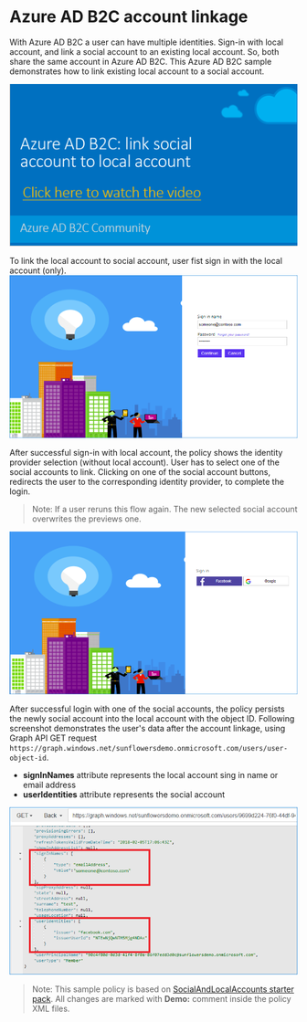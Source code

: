 # Azure AD B2C account linkage

With Azure AD B2C a user can have multiple identities. Sign-in with local account, and link a social account to an existing local account. So, both share the same account in Azure AD B2C. This Azure AD B2C sample demonstrates how to link existing local account to a social account. 

[![Account linkage video](media/link-to-youtube.png)](https://youtu.be/P4jA-zH8s7I)

To link the local account to social account, user fist sign in with the local account (only).
![Sign-in](media/AccountLinkage-1.png)

After successful sign-in with local account, the policy shows the identity provider selection (without local account). User has to select one of the social accounts to link. Clicking on one of the social account buttons, redirects the user to the corresponding identity provider, to complete the login.

> Note:  If a user reruns this flow again. The new selected social account overwrites the previews one.

![Select the identity provider](media/AccountLinkage-2.png)

After successful login with one of the social accounts, the policy persists the newly social account into the local account with the object ID. Following screenshot demonstrates the user's data after the account linkage, using Graph API GET request `https://graph.windows.net/sunflowersdemo.onmicrosoft.com/users/user-object-id`. 
* **signInNames** attribute represents the local account sing in name or email address
* **userIdentities** attribute represents the social account

![Graph call](media/AccountLinkage-3.png)

> Note:  This sample policy is based on [SocialAndLocalAccounts starter pack](../../../SocialAndLocalAccounts). All changes are marked with **Demo:** comment inside the policy XML files.
